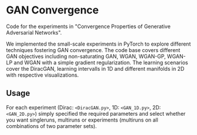 # GAN Convergence

Code for the experiments in "Convergence Properties of Generative Adversarial Networks".

We implemented the small-scale experiments in PyTorch to explore different techniques fostering GAN convergence. 
The code base covers different GAN objectives including non-saturating GAN, WGAN, WGAN-GP, WGAN-LP and WGAN with a simple gradient regularization. 
The learning scenarios cover the DiracGAN, learning intervalls in 1D and different manifolds in 2D with respective visualizations.

## Usage
For each experiment (Dirac: `<DiracGAN.py>`, 1D: `<GAN_1D.py>`, 2D: `<GAN_2D.py>`) simply specified the required parameters and select whether you want singleruns, multiruns or experiments (multiruns on all combinations of two parameter sets).
